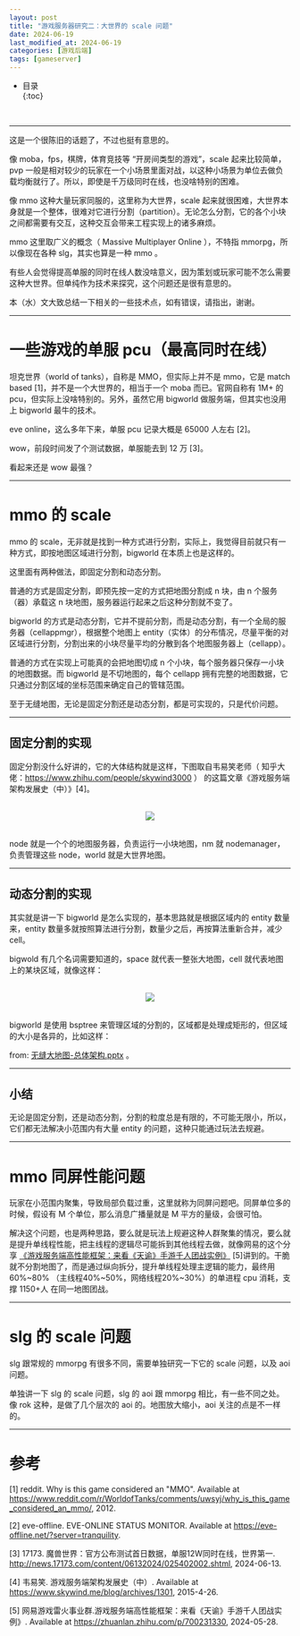 ```yaml
---
layout: post
title: "游戏服务器研究二：大世界的 scale 问题"
date: 2024-06-19
last_modified_at: 2024-06-19
categories: [游戏后端]
tags: [gameserver]
---
```


* 目录  
{:toc}
<br/>

---

这是一个很陈旧的话题了，不过也挺有意思的。   

像 moba，fps，棋牌，体育竞技等 “开房间类型的游戏”，scale 起来比较简单，pvp 一般是相对较少的玩家在一个小场景里面对战，以这种小场景为单位去做负载均衡就行了。所以，即使是千万级同时在线，也没啥特别的困难。          

像 mmo 这种大量玩家同服的，这里称为大世界，scale 起来就很困难，大世界本身就是一个整体，很难对它进行分割（partition）。无论怎么分割，它的各个小块之间都需要有交互，这种交互会带来工程实现上的诸多麻烦。       

mmo 这里取广义的概念（ Massive Multiplayer Online ），不特指 mmorpg，所以像现在各种 slg，其实也算是一种 mmo 。   

有些人会觉得提高单服的同时在线人数没啥意义，因为策划或玩家可能不怎么需要这种大世界。但单纯作为技术来探究，这个问题还是很有意思的。            

本（水）文大致总结一下相关的一些技术点，如有错误，请指出，谢谢。   

---

# 一些游戏的单服 pcu（最高同时在线）

坦克世界（world of tanks），自称是 MMO，但实际上并不是 mmo，它是 match based [1]，并不是一个大世界的，相当于一个 moba 而已。官网自称有 1M+ 的 pcu，但实际上没啥特别的。另外，虽然它用 bigworld 做服务端，但其实也没用上 bigworld 最牛的技术。           

eve online，这么多年下来，单服 pcu 记录大概是 65000 人左右 [2]。     

wow，前段时间发了个测试数据，单服能去到 12 万 [3]。   

看起来还是 wow 最强？   

---

# mmo 的 scale

mmo 的 scale，无非就是找到一种方式进行分割，实际上，我觉得目前就只有一种方式，即按地图区域进行分割，bigworld 在本质上也是这样的。   

这里面有两种做法，即固定分割和动态分割。   

普通的方式是固定分割，即预先按一定的方式把地图分割成 n 块，由 n 个服务（器）承载这 n 块地图，服务器运行起来之后这种分割就不变了。   

bigworld 的方式是动态分割，它并不提前分割，而是动态分割，有一个全局的服务器（cellappmgr），根据整个地图上 entity（实体）的分布情况，尽量平衡的对区域进行分割，分割出来的小块尽量平均的分散到各个地图服务器上（cellapp）。   

普通的方式在实现上可能真的会把地图切成 n 个小块，每个服务器只保存一小块的地图数据。而 bigworld 是不切地图的，每个 cellapp 拥有完整的地图数据，它只通过分割区域的坐标范围来确定自己的管辖范围。    

至于无缝地图，无论是固定分割还是动态分割，都是可实现的，只是代价问题。   

---

## 固定分割的实现

固定分割没什么好讲的，它的大体结构就是这样，下图取自韦易笑老师（ 知乎大佬：https://www.zhihu.com/people/skywind3000 ） 的这篇文章《游戏服务端架构发展史（中）》[4]。 

<br/>
<div align="center">
<img src="https://www.skywind.me/blog/wp-content/uploads/2015/04/image31.png"/>
</div>
<br/>

node 就是一个个的地图服务器，负责运行一小块地图，nm 就 nodemanager，负责管理这些 node，world 就是大世界地图。  

---

## 动态分割的实现

其实就是讲一下 bigworld 是怎么实现的，基本思路就是根据区域内的 entity 数量来，entity 数量多就按照算法进行分割，数量少之后，再按算法重新合并，减少 cell。  

bigwold 有几个名词需要知道的，space 就代表一整张大地图，cell 就代表地图上的某块区域，就像这样：  

<br/>
<div align="center">
<img src="https://antsmallant-blog-1251470010.cos.ap-guangzhou.myqcloud.com/media/blog/bigworld-scale-cell-split.png"/>
</div>
<br/>

bigworld 是使用 bsptree 来管理区域的分割的，区域都是处理成矩形的，但区域的大小是各异的，比如这样：  

from: [无缝大地图-总体架构.pptx](https://github.com/yekoufeng/seamless-world/blob/master/无缝大地图-总体架构.pptx) 。   

---

## 小结

无论是固定分割，还是动态分割，分割的粒度总是有限的，不可能无限小，所以，它们都无法解决小范围内有大量 entity 的问题，这种只能通过玩法去规避。  

---

# mmo 同屏性能问题

玩家在小范围内聚集，导致局部负载过重，这里就称为同屏问题吧。同屏单位多的时候，假设有 M 个单位，那么消息广播量就是 M 平方的量级，会很可怕。  

解决这个问题，也是两种思路，要么就是玩法上规避这种人群聚集的情况，要么就是提升单线程性能，把主线程的逻辑尽可能拆到其他线程去做，就像网易的这个分享
 [《游戏服务端高性能框架：来看《天谕》手游千人团战实例》](https://zhuanlan.zhihu.com/p/700231330) [5]讲到的。干脆就不分割地图了，而是通过纵向拆分，提升单线程处理主逻辑的能力，最终用 60%~80% （主线程40%~50%，网络线程20%~30%）的单进程 cpu 消耗，支撑 1150+人 在同一地图团战。   


---

# slg 的 scale 问题

slg 跟常规的 mmorpg 有很多不同，需要单独研究一下它的 scale 问题，以及 aoi 问题。  

单独讲一下 slg 的 scale 问题，slg 的 aoi 跟 mmorpg 相比，有一些不同之处。像 rok 这种，是做了几个层次的 aoi 的。地图放大缩小，aoi 关注的点是不一样的。  


---

# 参考

[1] reddit. Why is this game considered an "MMO". Available at https://www.reddit.com/r/WorldofTanks/comments/uwsyj/why_is_this_game_considered_an_mmo/, 2012.      

[2] eve-offline. EVE-ONLINE STATUS MONITOR. Available at https://eve-offline.net/?server=tranquility.    

[3] 17173. 魔兽世界：官方公布测试首日数据，单服12W同时在线，世界第一. http://news.17173.com/content/06132024/025402002.shtml, 2024-06-13.  

[4] 韦易笑. 游戏服务端架构发展史（中）. Available at https://www.skywind.me/blog/archives/1301, 2015-4-26.    

[5] 网易游戏雷火事业群​.游戏服务端高性能框架：来看《天谕》手游千人团战实例》. Available at https://zhuanlan.zhihu.com/p/700231330, 2024-05-28.       
